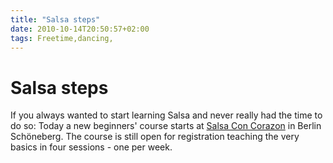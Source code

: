 ```yaml
---
title: "Salsa steps"
date: 2010-10-14T20:50:57+02:00
tags: Freetime,dancing,
---
```


# Salsa steps


If you always wanted to start learning Salsa and never really had the time to do so: Today a new beginners' course 
starts at <a href="http://www.salsa-and-more.de/">Salsa Con Corazon</a> in Berlin Schöneberg. The course is still open 
for registration teaching the very basics in four sessions - one per week.
